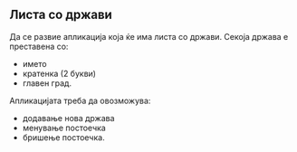 ## Листа со држави

Да се развие апликација која ќе има листа со држави. Секоја држава е преставена со:

- името
- кратенка (2 букви)
- главен град.

Апликацијата треба да овозможува:

- додавање нова држава
- менување постоечка
- бришење постоечка.
